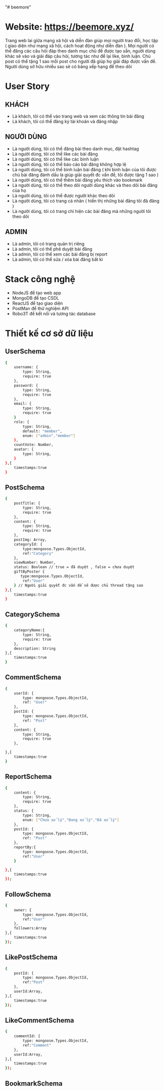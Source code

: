"# beemore" 
# Website: https://beemore.xyz/
Trang web lai giữa mạng xã hội và diễn đàn giúp mọi người trao đổi, học tập ( giao diện như mạng xã hội, cách hoạt động như diễn đàn ). Mọi người có thể đăng các câu hỏi đáp theo danh mục chủ đề được tạo sẵn, người dùng khác sẽ vào và giải đáp câu hỏi, tương tác như để lại like, bình luận. Chủ post có thể tặng 1 sao mỗi post cho người đã giúp họ giải đáp được vấn đề.
Người dùng sở hữu nhiều sao sẽ có bảng xếp hạng để theo dõi

# User Story
## KHÁCH
- Là khách, tôi có thể vào trang web và xem các thông tin bài đăng
- Là khách, tôi có thể đăng ký tài khoản và đăng nhập

## NGƯỜI DÙNG
- Là người dùng, tôi có thể đăng bài theo danh mục, đặt hashtag
- Là người dùng, tôi có thể like các bài đăng
- Là người dùng, tôi có thể like các bình luận
- Là người dùng, tôi có thể báo cáo bài đăng không hợp lệ
- Là người dùng, tôi có thể bình luận bài đăng ( khi bình luận của tôi được chủ bài đăng đánh dấu là giúp giải quyết đc vấn đề, tôi được tặng 1 sao )
- Là người dùng, tôi có thể thêm bài đăng yêu thích vào bookmark
- Là người dùng, tôi có thể theo dõi người dùng khác và theo dõi bài đăng của họ
- Là người dùng, tôi có thể được người khác theo dõi
- Là người dùng, tôi có trang cá nhân ( hiển thị những bài đăng tôi đã đăng )
- Là người dùng, tôi có trang chỉ hiện các bài đăng mà những người tôi theo dõi

## ADMIN
- Là admin, tôi có trang quản trị riêng
- Là admin, tôi có thể phê duyệt bài đăng
- Là admin, tôi có thể xem các bài đăng bị report
- Là admin, tôi có thể sửa / xóa bài đăng bất kì

# Stack công nghệ
- NodeJS để tạo web app
- MongoDB để tạo CSDL
- ReactJS để tạo giao diện
- PostMan để thử nghiệm API
- Robo3T để kết nối và tương tác database

# Thiết kế cơ sở dữ liệu
## UserSchema
```sh
{
    username: {
        type: String,
        require: true
    },
    password: {
        type: String,
        require: true
    },
    email: {
        type: String,
        require: true
    }
    role: {
        type: String,
        default: "member",
        enum: ["admin","member"]
    },
    countVote: Number,
    avatar: {
        type: String,
    }
},{
    timestamps:true
}
```

## PostSchema
```sh
{
    postTitle: {
        type: String,
        require: true
    },
    content: {
        type: String,
        require: true
    },
    postImg: Array,
    categoryId: {
        type:mongoose.Types.ObjectId,
        ref:"Category"
    },
    viewNumber: Number,
    status: Boolean // true = đã duyệt , false = chưa duyệt
    giftByPoster {
       type:mongoose.Types.ObjectId,
        ref:"User" 
    } // Người giải quyết đc vấn đề sẽ được chủ thread tặng sao
},{
    timestamps:true
}
```

## CategorySchema
```sh
{
    categoryName:{
        type: String,
        require: true
    },
    description: String
},{
    timestamps:true
}
```
## CommentSchema
```sh
{
    userId: {
        type: mongoose.Types.ObjectId,
        ref: "User"
    },
    postId: {
        type: mongoose.Types.ObjectId,
        ref: "Post"
    },
    content: {
        type: String,
        require: true
    },

},{
    timestamps:true
}
```
## ReportSchema
```sh
{
    content: {
        type: String,
        require: true
    },
    status: {
        type: String,
        enum: ["Chưa xử lý","Đang xử lý","Đã xử lý"]
    },
    postId: {
        type: mongoose.Types.ObjectId,
        ref: "Post"
    },
    reportBy:{
        type: mongoose.Types.ObjectId,
        ref:"User"
    }

},{
    timestamps:true
});
```

## FollowSchema
```sh
{
    owner: {
        type: mongoose.Types.ObjectId,
        ref:"User"
    },
    followers:Array
},{
    timestamps:true
});
```

## LikePostSchema
```sh
{
    postId: {
        type: mongoose.Types.ObjectId,
        ref:"Post"
    },
    userId:Array,
},{
    timestamps:true
});
```

## LikeCommentSchema
```sh
{
    commentId: {
        type: mongoose.Types.ObjectId,
        ref:"Comment"
    },
    userId:Array,
},{
    timestamps:true
});
```

## BookmarkSchema
```sh

```